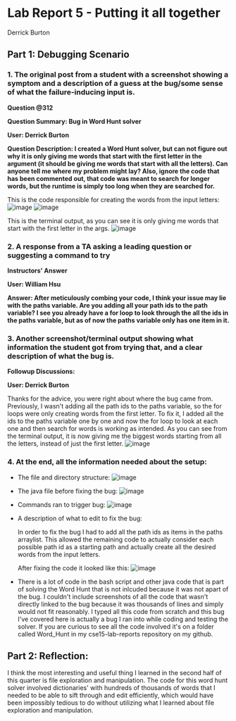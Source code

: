 # Lab Report 5 - Putting it all together
Derrick Burton

## Part 1: Debugging Scenario
### 1. The original post from a student with a screenshot showing a symptom and a description of a guess at the bug/some sense of what the failure-inducing input is.

**Question @312**

**Question Summary: Bug in Word Hunt solver**

**User: Derrick Burton**

**Question Description: I created a Word Hunt solver, but can not figure out why it is only giving me words that start with the first letter in the argument (it should be giving me words that start with all the letters). Can anyone tell me where my problem might lay? Also, ignore the code that has been commented out, that code was meant to search for longer words, but the runtime is simply too long when they are searched for.**

This is the code responsible for creating the words from the input letters: 
![image](Lab5_Code1)
![image](Lab5_Code2)

This is the terminal output, as you can see it is only giving me words that start with the first letter in the args.
![image](Lab5_Terminal)


### 2. A response from a TA asking a leading question or suggesting a command to try

**Instructors' Answer**

**User: William Hsu**

**Answer: After meticulously combing your code, I think your issue may lie with the paths variable. Are you adding all your path ids to the path variable? I see you already have a for loop to look through the all the ids in the paths variable, but as of now the paths variable only has one item in it.**

### 3. Another screenshot/terminal output showing what information the student got from trying that, and a clear description of what the bug is.

**Followup Discussions:**

**User: Derrick Burton**

Thanks for the advice, you were right about where the bug came from. Previously, I wasn't adding all the path ids to the paths variable, so the for loops were only creating words from the first letter. To fix it, I added all the ids to the paths variable one by one and now the for loop to look at each one and then search for words is working as intended. As you can see from the terminal output, it is now giving me the biggest words starting from all the letters, instead of just the first letter.
![image](Lab5_Terminal2)


### 4. At the end, all the information needed about the setup:

- The file and directory structure:
  ![image](Lab5_Directory)

- The java file before fixing the bug:
  ![image](Lab5_Code1)

- Commands ran to trigger bug:
  ![image](Lab5_Terminal)

- A description of what to edit to fix the bug:

  In order to fix the bug I had to add all the path ids as items in the paths arraylist. This allowed the remaining code to actually consider each possible path id as a starting path and actually create all the desired words from the input letters.

  After fixing the code it looked like this: ![image](Lab5_Code3)

- There is a lot of code in the bash script and other java code that is part of solving the Word Hunt that is not inlcuded because it was not apart of the bug.  I couldn't include screenshots of all the code that wasn't directly linked to the bug because it was thousands of lines and simply would not fit reasonably. I typed all this code from scratch and this bug I've covered here is actually a bug I ran into while coding and testing the solver. If you are curious to see all the code involved it's on a folder called Word_Hunt in my cse15-lab-reports repository on my github.

## Part 2: Reflection:
I think the most interesting and useful thing I learned in the second half of this quarter is file exploration and manipulation. The code for this word hunt solver involved dictionaries' with hundreds of thousands of words that I needed to be able to sift through and edit efficiently, which would have been impossibly tedious to do without utilizing what I learned about file exploration and manipulation. 
  
  

